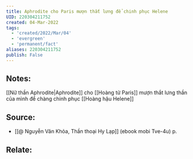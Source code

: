 ```yaml
---
title: Aphrodite cho Paris mượn thắt lưng để chinh phục Helene
UID: 220304211752
created: 04-Mar-2022
tags:
  - 'created/2022/Mar/04'
  - 'evergreen'
  - 'permanent/fact'
aliases: 220304211752
publish: False
---
```

## Notes:
[[Nữ thần Aphrodite|Aphrodite]] cho [[Hoàng tử Paris]] mượn thắt lưng thần của mình để chàng chinh phục [[Hoàng hậu Helene]]

## Source:
- [[@ Nguyễn Văn Khỏa, Thần thoại Hy Lạp]] (ebook mobi Tve-4u) p.

## Relate:
